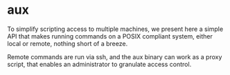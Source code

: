 # aux

To simplify scripting access to multiple machines, we present here a simple API
that makes running commands on a POSIX compliant system, either local or
remote, nothing short of a breeze.

Remote commands are run via ssh, and the aux binary can work as a proxy script,
that enables an administrator to granulate access control.

